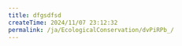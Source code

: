 ```yaml
---
title: dfgsdfsd
createTime: 2024/11/07 23:12:32
permalink: /ja/EcologicalConservation/dvPiRPb_/
---
```

